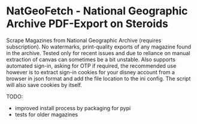 # NatGeoFetch - National Geographic Archive PDF-Export on Steroids
Scrape Magazines from National Geographic Archive (requires subscription).
No watermarks, print-quality exports of any magazine found in the archive.
Tested only for recent issues and due to reliance on manual extraction of canvas
can sometimes be a bit unstable. Also supports automated sign-in, asking for
OTP if required, the recommended use however is to extract sign-in cookies
for your disney account from a browser in json format and add the file location
to the ini config. The script will also save cookies by itself.

TODO:
- improved install process by packaging for pypi
- tests for older magazines
